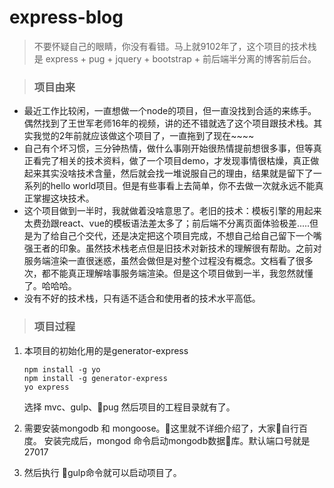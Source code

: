 # express-blog
> 不要怀疑自己的眼睛，你没有看错。马上就9102年了，这个项目的技术栈是 express + pug + jquery + bootstrap + 前后端半分离的博客前后台。

> ### 项目由来
* 最近工作比较闲，一直想做一个node的项目，但一直没找到合适的来练手。偶然找到了王世军老师16年的视频，讲的还不错就选了这个项目跟技术栈。其实我觉的2年前就应该做这个项目了，一直拖到了现在~~~~
* 自己有个坏习惯，三分钟热情，做什么事刚开始很热情提前想很多事，但等真正看完了相关的技术资料，做了一个项目demo，才发现事情很枯燥，真正做起来其实没啥技术含量，然后就会找一堆说服自己的理由，结果就是留下了一系列的hello world项目。但是有些事看上去简单，你不去做一次就永远不能真正掌握这块技术。
* 这个项目做到一半时，我就做着没啥意思了。老旧的技术：模板引擎的用起来太费劲跟react、vue的模板语法差太多了；前后端不分离页面体验极差.....但是为了给自己个交代，还是决定把这个项目完成，不想自己给自己留下一个嘴强王者的印象。虽然技术栈老点但是旧技术对新技术的理解很有帮助。之前对服务端渲染一直很迷惑，虽然会做但是对整个过程没有概念。文档看了很多次，都不能真正理解啥事服务端渲染。但是这个项目做到一半，我忽然就懂了。哈哈哈。
* 没有不好的技术栈，只有适不适合和使用者的技术水平高低。

> ### 项目过程
1. 本项目的初始化用的是generator-express
    ```
    npm install -g yo
    npm install -g generator-express
    yo express
    ```
    选择 mvc、gulp、pug 然后项目的工程目录就有了。
2. 需要安装mongodb 和 mongoose。这里就不详细介绍了，大家自行百度。
安装完成后，mongod 命令启动mongodb数据库。默认端口号就是27017

3. 然后执行 gulp命令就可以启动项目了。

